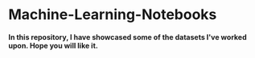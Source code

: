 # Machine-Learning-Notebooks
#### In this repository, I have showcased some of the datasets I've worked upon. Hope you will like it.
